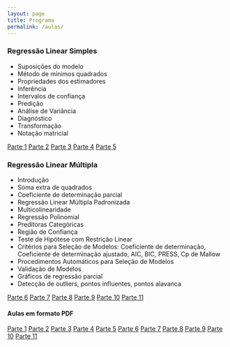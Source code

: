 ```yaml
---
layout: page
title: Programa
permalink: /aulas/
---
```




### Regressão Linear Simples
 
* Suposições do modelo
* Método de mínimos quadrados
* Propriedades dos estimadores
* Inferência
* Intervalos de confiança
* Predição
* Análise de Variância
* Diagnóstico
* Transformação
* Notação matricial

[Parte 1](slides/parte01/parte01.html)
[Parte 2](slides/parte02/parte02.html)
[Parte 3](slides/parte03/parte03.html)
[Parte 4](slides/parte04/parte04.html)
[Parte 5](slides/parte05/parte05.html)


### Regressão Linear Múltipla

* Introdução
* Soma extra de quadrados
* Coeficiente de determinação parcial
* Regressão Linear Múltipla Padronizada
* Multicolinearidade
* Regressão Polinomial
* Preditoras Categóricas
* Região de Confiança
* Teste de Hipótese com Restrição Linear
* Critérios para Seleção de Modelos: Coeficiente de determinação, Coeficiente de determinação ajustado, AIC, BIC, PRESS, Cp de Mallow
* Procedimentos Automáticos para Seleção de Modelos
* Validação de Modelos
* Gráficos de regressão parcial
* Detecção de outliers, pontos influentes, pontos alavanca

[Parte 6](slides/parte06/parte06.html)
[Parte 7](slides/parte07/parte07.html)
[Parte 8](slides/parte08/parte08.html)
[Parte 9](slides/parte09/parte09.html)
[Parte 10](slides/parte10/parte10.html)
[Parte 11](slides/parte11/parte11.html)




#### Aulas em formato PDF


[Parte 1](slides_pdf/parte01.pdf)
[Parte 2](slides_pdf/parte02.pdf)
[Parte 3](slides_pdf/parte03.pdf)
[Parte 4](slides_pdf/parte04.pdf)
[Parte 5](slides_pdf/parte05.pdf)
[Parte 6](slides_pdf/parte06.pdf)
[Parte 7](slides_pdf/parte07.pdf)
[Parte 8](slides_pdf/parte08.pdf)
[Parte 9](slides_pdf/parte09.pdf)
[Parte 10](slides_pdf/parte10.pdf)
[Parte 11](slides_pdf/parte11.pdf)


